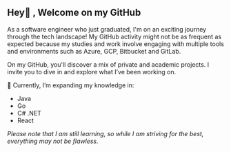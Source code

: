 <!--
**lucky-luuk/lucky-luuk** is a ✨ _special_ ✨ repository because its `README.md` (this file) appears on your GitHub profile.

Here are some ideas to get you started:

- 🔭 I’m currently working on ...
- 🌱 I’m currently learning ...
- 👯 I’m looking to collaborate on ...
- 🤔 I’m looking for help with ...
- 💬 Ask me about ...
- 📫 How to reach me: ...
- 😄 Pronouns: ...
- ⚡ Fun fact: ...
-->


## Hey👋 , Welcome on my GitHub

As a software engineer who just graduated, I'm on an exciting journey through the tech landscape! My GitHub activity might not be as frequent as expected because my studies and work involve engaging with multiple tools and environments such as Azure, GCP, Bitbucket and GitLab.

On my GitHub, you'll discover a mix of private and academic projects. I invite you to dive in and explore what I’ve been working on.

🌱 Currently, I’m expanding my knowledge in:

- Java
- Go
- C# .NET
- React

*Please note that I am still learning, so while I am striving for the best, everything may not be flawless.*
